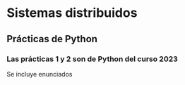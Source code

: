 # Sistemas distribuidos
## Prácticas de Python
### Las prácticas 1 y 2 son de Python del curso 2023
Se incluye enunciados
